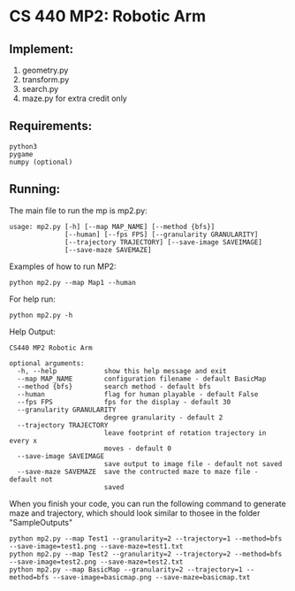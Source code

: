 # CS 440 MP2: Robotic Arm

## Implement:
1. geometry.py
2. transform.py
3. search.py
4. maze.py for extra credit only 

## Requirements:
```
python3
pygame
numpy (optional)
```
## Running:
The main file to run the mp is mp2.py:

```
usage: mp2.py [-h] [--map MAP_NAME] [--method {bfs}]
              [--human] [--fps FPS] [--granularity GRANULARITY]
              [--trajectory TRAJECTORY] [--save-image SAVEIMAGE]
              [--save-maze SAVEMAZE]
```

Examples of how to run MP2:
```
python mp2.py --map Map1 --human
```


For help run:
```
python mp2.py -h
```
Help Output:
```
CS440 MP2 Robotic Arm

optional arguments:
  -h, --help            show this help message and exit
  --map MAP_NAME        configuration filename - default BasicMap
  --method {bfs}        search method - default bfs
  --human               flag for human playable - default False
  --fps FPS             fps for the display - default 30
  --granularity GRANULARITY
                        degree granularity - default 2
  --trajectory TRAJECTORY
                        leave footprint of rotation trajectory in every x
                        moves - default 0
  --save-image SAVEIMAGE
                        save output to image file - default not saved
  --save-maze SAVEMAZE  save the contructed maze to maze file - default not
                        saved

```

When you finish your code, you can run the following command to generate maze and trajectory, which should look similar to thosee in the folder "SampleOutputs"
```
python mp2.py --map Test1 --granularity=2 --trajectory=1 --method=bfs --save-image=test1.png --save-maze=test1.txt
python mp2.py --map Test2 --granularity=2 --trajectory=2 --method=bfs --save-image=test2.png --save-maze=test2.txt
python mp2.py --map BasicMap --granularity=2 --trajectory=1 --method=bfs --save-image=basicmap.png --save-maze=basicmap.txt
```

